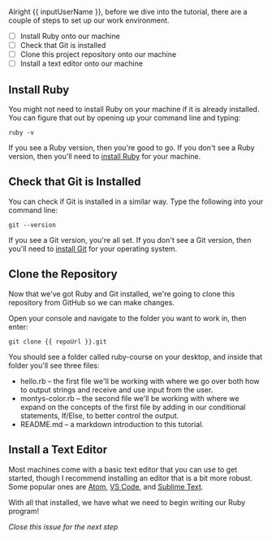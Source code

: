 Alright {{ inputUserName }}, before we dive into the tutorial, there are a couple of steps to set up our work environment.
- [ ] Install Ruby onto our machine
- [ ] Check that Git is installed
- [ ] Clone this project repository onto our machine
- [ ] Install a text editor onto our machine 

## Install Ruby
You might not need to install Ruby on your machine if it is already installed. You can figure that out by opening up your command line and typing: 
```
ruby -v
```
If you see a Ruby version, then you're good to go. If you don't see a Ruby version, then you'll need to [install Ruby](https://www.ruby-lang.org/en/documentation/installation/) for your machine.

## Check that Git is Installed
You can check if Git is installed in a similar way. Type the following into your command line:
```
git --version
```
If you see a Git version, you're all set. If you don't see a Git version, then you'll need to [install Git](https://git-scm.com/downloads) for your operating system.

## Clone the Repository
Now that we've got Ruby and Git installed, we're going to clone this repository from GitHub so we can make changes. 

Open your console and navigate to the folder you want to work in, then enter:
```console
git clone {{ repoUrl }}.git
```
You should see a folder called ruby-course on your desktop, and inside that folder you'll see three files:

* hello.rb – the first file we'll be working with where we go over both how to output strings and receive and use input from the user.
* montys-color.rb – the second file we'll be working with where we expand on the concepts of the first file by adding in our conditional statements, If/Else, to better control the output.
* README.md – a markdown introduction to this tutorial. 

## Install a Text Editor
Most machines come with a basic text editor that you can use to get started, though I recommend installing an editor that is a bit more robust. Some popular ones are [Atom](https://atom.io/), [VS Code](https://code.visualstudio.com/), and [Sublime Text](https://www.sublimetext.com/). 

With all that installed, we have what we need to begin writing our Ruby program!

*Close this issue for the next step*